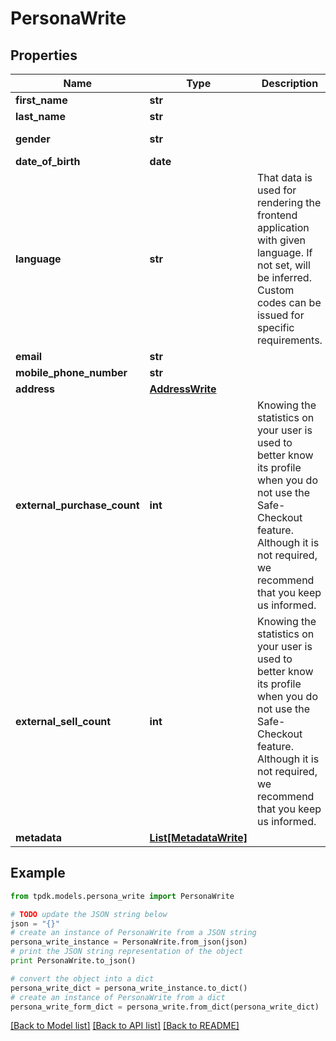 # PersonaWrite



## Properties
Name | Type | Description | Notes
------------ | ------------- | ------------- | -------------
**first_name** | **str** |  | 
**last_name** | **str** |  | 
**gender** | **str** |  | [default to 'RATHER_NOT_SAY']
**date_of_birth** | **date** |  | [optional] 
**language** | **str** | That data is used for rendering the frontend application with given language. If not set, will be inferred. Custom codes can be issued for specific requirements. | [optional] 
**email** | **str** |  | [optional] 
**mobile_phone_number** | **str** |  | [optional] 
**address** | [**AddressWrite**](AddressWrite.md) |  | [optional] 
**external_purchase_count** | **int** | Knowing the statistics on your user is used to better know its profile when you do not use the Safe-Checkout feature. Although it is not required, we recommend that you keep us informed. | [optional] 
**external_sell_count** | **int** | Knowing the statistics on your user is used to better know its profile when you do not use the Safe-Checkout feature. Although it is not required, we recommend that you keep us informed. | [optional] 
**metadata** | [**List[MetadataWrite]**](MetadataWrite.md) |  | [optional] 

## Example

```python
from tpdk.models.persona_write import PersonaWrite

# TODO update the JSON string below
json = "{}"
# create an instance of PersonaWrite from a JSON string
persona_write_instance = PersonaWrite.from_json(json)
# print the JSON string representation of the object
print PersonaWrite.to_json()

# convert the object into a dict
persona_write_dict = persona_write_instance.to_dict()
# create an instance of PersonaWrite from a dict
persona_write_form_dict = persona_write.from_dict(persona_write_dict)
```
[[Back to Model list]](../README.md#documentation-for-models) [[Back to API list]](../README.md#documentation-for-api-endpoints) [[Back to README]](../README.md)


